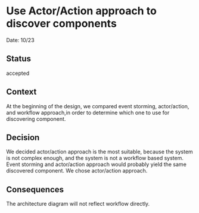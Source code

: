 # Use Actor/Action approach to discover components

Date: 10/23

## Status

accepted

## Context

At the beginning of the design, we compared event storming, actor/action, and workflow approach,in order to determine which one to use for discovering component.

## Decision

We decided actor/action approach is the most suitable, because the system is not complex enough, and the system is not a workflow based system. Event storming and actor/action approach would probably yield the same discovered component. We chose actor/action approach.

## Consequences

The architecture diagram will not reflect workflow directly.
